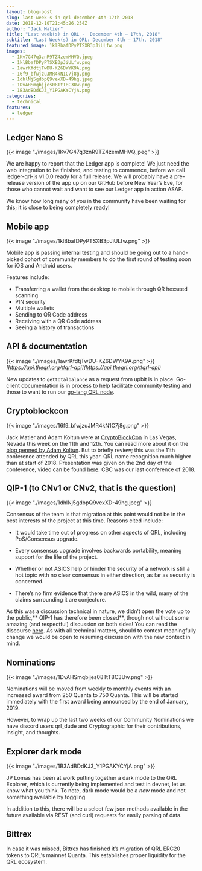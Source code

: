 ```yaml
---
layout: blog-post
slug: last-week-s-in-qrl-december-4th-17th-2018
date: 2018-12-10T21:45:26.254Z
author: "Jack Matier"
title: "Last week(s) in QRL -  December 4th — 17th, 2018"
subtitle: "Last Week(s) in QRL: December 4th — 17th, 2018"
featured_image: 1klBbafDPyPTSXB3pJiULfw.png
images:
  - 1Kv7G47q3znR9TZ4zemMHVQ.jpeg
  - 1klBbafDPyPTSXB3pJiULfw.png
  - 1awrKfdtjTwDU-KZ6DWYK9A.png
  - 16f9_bfwjzuJMR4kN1C7j8g.png
  - 1dhlNj5gdbpQ9vexXD-49hg.jpeg
  - 1DvAHSmqbjjes08TtT8C3Uw.png
  - 1B3AdBDdKJ3_Y1PGAKYCYjA.png
categories:
  - technical 
features:
  - ledger
---
```


## Ledger Nano S

{{< image "./images/1Kv7G47q3znR9TZ4zemMHVQ.jpeg" >}}

We are happy to report that the Ledger app is complete! We just need the web integration to be finished, and testing to commence, before we call ledger-qrl-js v1.0.0 ready for a full release. We will probably have a pre-release version of the app up on our GitHub before New Year’s Eve, for those who cannot wait and want to see our Ledger app in action ASAP.

We know how long many of you in the community have been waiting for this; it is close to being completely ready!

## Mobile app

{{< image "./images/1klBbafDPyPTSXB3pJiULfw.png" >}}

Mobile app is passing internal testing and should be going out to a hand-picked cohort of community members to do the first round of testing soon for iOS and Android users.

Features include:

* Transferring a wallet from the desktop to mobile through QR hexseed scanning
* PIN security
* Multiple wallets
* Sending to QR Code address
* Receiving with a QR Code address
* Seeing a history of transactions

## API & documentation

{{< image "./images/1awrKfdtjTwDU-KZ6DWYK9A.png" >}}*[https://api.theqrl.org/#qrl-api](https://api.theqrl.org/#qrl-api)*

New updates to `gettotalbalance` as a request from upbit is in place. Go-client documentation is in process to help facilitate community testing and those to want to run our [go-lang QRL node](https://github.com/theQRL/go-qrl).

## Cryptoblockcon

{{< image "./images/16f9_bfwjzuJMR4kN1C7j8g.png" >}}

Jack Matier and Adam Koltun were at [CryptoBlockCon](https://www.cryptoblockcon.com/) in Las Vegas, Nevada this week on the 11th and 12th. You can read more about it on the [blog penned by Adam Koltun](/blog/crypto-block-conference-this-week). But to briefly review; this was the 11th conference attended by QRL this year. QRL name recognition much higher than at start of 2018. Presentation was given on the 2nd day of the conference, video can be found [here](https://youtu.be/G7K5REE152w). CBC was our last conference of 2018.

## QIP-1 (to CNv1 or CNv2, that is the question)

{{< image "./images/1dhlNj5gdbpQ9vexXD-49hg.jpeg" >}}

Consensus of the team is that migration at this point would not be in the best interests of the project at this time. Reasons cited include:

* It would take time out of progress on other aspects of QRL, including PoS/Consensus upgrade.

* Every consensus upgrade involves backwards portability, meaning support for the life of the project.

* Whether or not ASICS help or hinder the security of a network is still a hot topic with no clear consensus in either direction, as far as security is concerned.

* There’s no firm evidence that there are ASICS in the wild, many of the claims surrounding it are conjecture.

As this was a discussion technical in nature, we didn’t open the vote up to the public,** QIP-1 has therefore been closed**, though not without some amazing (and respectful) discussion on both sides! You can read the discourse [here](https://github.com/theQRL/qips/pull/2). As with all technical matters, should to context meaningfully change we would be open to resuming discussion with the new context in mind.

## Nominations

{{< image "./images/1DvAHSmqbjjes08TtT8C3Uw.png" >}}

Nominations will be moved from weekly to monthly events with an increased award from 250 Quanta to 750 Quanta. This will be started immediately with the first award being announced by the end of January, 2019.

However, to wrap up the last two weeks of our Community Nominations we have discord users qrl_dude and Cryptographic for their contributions, insight, and thoughts.

## Explorer dark mode

{{< image "./images/1B3AdBDdKJ3_Y1PGAKYCYjA.png" >}}

JP Lomas has been at work putting together a dark mode to the QRL Explorer, which is currently being implemented and test in devnet, let us know what you think. To note, dark mode would be a *new* mode and not something available by toggling.

In addition to this, there will be a select few json methods available in the future available via REST (and curl) requests for easily parsing of data.

## **Bittrex**

In case it was missed, Bittrex has finished it’s migration of QRL ERC20 tokens to QRL’s mainnet Quanta. This establishes proper liquidity for the QRL ecosystem.